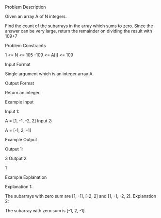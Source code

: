 Problem Description

Given an array A of N integers.

Find the count of the subarrays in the array which sums to zero. Since the answer can be very large, return the remainder on dividing the result with 109+7


Problem Constraints

1 <= N <= 105
-109 <= A[i] <= 109


Input Format

Single argument which is an integer array A.


Output Format

Return an integer.


Example Input

Input 1:

 A = [1, -1, -2, 2]
Input 2:

 A = [-1, 2, -1]


Example Output

Output 1:

3
Output 2:

1


Example Explanation

Explanation 1:

 The subarrays with zero sum are [1, -1], [-2, 2] and [1, -1, -2, 2].
Explanation 2:

 The subarray with zero sum is [-1, 2, -1].